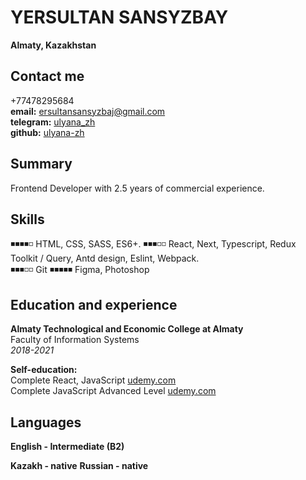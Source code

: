 # YERSULTAN SANSYZBAY

**Almaty, Kazakhstan**

## Contact me

+77478295684  
**email:** ersultansansyzbaj@gmail.com  
**telegram:** [ulyana_zh](http://t.me/yersultan-ibn "write me")  
**github:** [ulyana-zh](https://github.com/yersultan-ibn "new on github")

## Summary

Frontend Developer with 2.5 years of commercial experience.

## Skills
◾◾◾◾◽ HTML, CSS, SASS, ES6+.
◾◾◾◽◽ React, Next, Typescript, Redux Toolkit / Query, Antd design, Eslint, Webpack.              
◾◾◾◽◽ Git
◾◾◾◾◾ Figma, Photoshop

## Education and experience

**Almaty Technological and Economic College at Almaty**  
Faculty of Information Systems  
_2018-2021_

**Self-education:**  
Complete React, JavaScript [udemy.com](https://www.udemy.com/certificate/UC-f858b8ef-1d25-47bd-9ac0-68636f3e937b/?utm_source=sendgrid.com&utm_medium=email&utm_campaign=email)  
Complete JavaScript Advanced Level [udemy.com](https://www.udemy.com/certificate/UC-52ed9579-969d-4952-aff5-f494f28be135/?utm_source=sendgrid.com&utm_medium=email&utm_campaign=email)  
## Languages

**English - Intermediate (B2)**  

**Kazakh - native**
**Russian - native**
